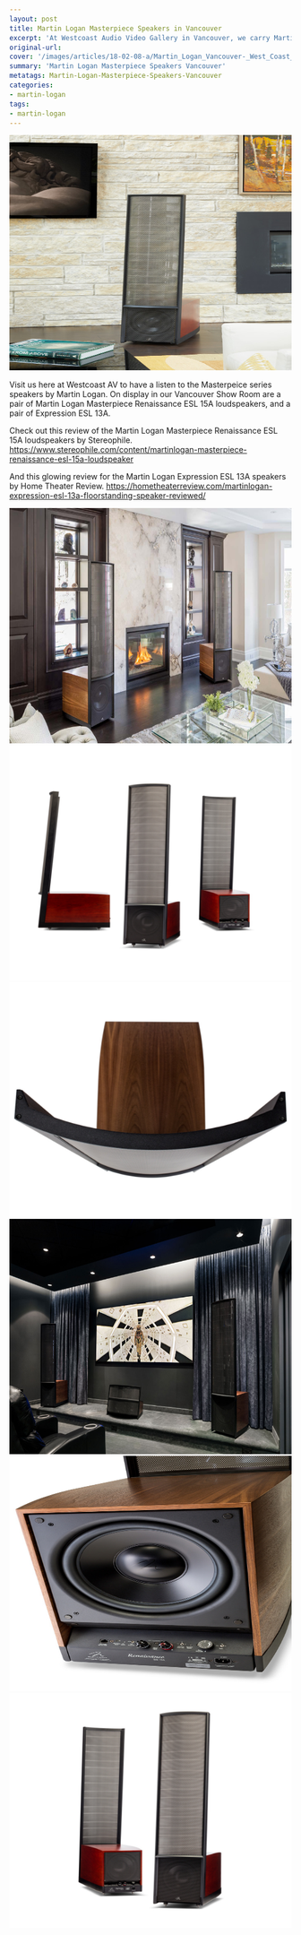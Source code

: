 ```yaml
---
layout: post
title: Martin Logan Masterpiece Speakers in Vancouver
excerpt: 'At Westcoast Audio Video Gallery in Vancouver, we carry Martin Logan Masterpiece Speakers. These are top of the line speakers that produce incredible sound. Visit our Vancouver location to hear these speakers for yourself.'
original-url:
cover: '/images/articles/18-02-08-a/Martin_Logan_Vancouver-_West_Coast_AV_-expression-esl-13.jpg'
summary: 'Martin Logan Masterpiece Speakers Vancouver'
metatags: Martin-Logan-Masterpiece-Speakers-Vancouver
categories:
- martin-logan
tags:
- martin-logan
---
```

<div class="post-body entry-content" id="post-body-4174872115541856377" itemprop="description articleBody">
	<div style="text-align: left;">
		<img alt="" width="630" height="420" src="/images/articles/18-02-08-a/Martin_Logan_Vancouver-_West_Coast_AV_-expression-esl-13.jpg" />
		<p>Visit us here at Westcoast AV to have a listen to the Masterpeice series speakers by Martin Logan.  On display in our Vancouver Show Room are a pair of  Martin Logan Masterpiece Renaissance ESL 15A loudspeakers, and a pair of Expression ESL 13A.</p>
		<p>Check out this review of the  Martin Logan Masterpiece Renaissance ESL 15A loudspeakers by Stereophile.
			<a href="https://www.stereophile.com/content/martinlogan-masterpiece-renaissance-esl-15a-loudspeaker">https://www.stereophile.com/content/martinlogan-masterpiece-renaissance-esl-15a-loudspeaker</a></p>
			<p>And this glowing review for the Martin Logan Expression ESL 13A speakers by Home Theater Review.
				<a href="https://hometheaterreview.com/martinlogan-expression-esl-13a-floorstanding-speaker-reviewed/">https://hometheaterreview.com/martinlogan-expression-esl-13a-floorstanding-speaker-reviewed/</a></p>
				<img alt="" width="630" height="420" src="/images/articles/18-02-08-a/Martin_Logan_Vancouver-_West_Coast_AV_-renaissance-esl-15a.jpeg" />
				<img alt="" width="630" height="420" src="/images/articles/18-02-08-a/Martin_Logan_Vancouver_West_Coast_AV_Gallery.jpg" />
				<img alt="" width="630" height="420" src="/images/articles/18-02-08-a/Martin_Logan_Vancouver_renaissance.jpg" />
				<img alt="" width="630" height="420" src="/images/articles/18-02-08-a/Vancouver-Westcoast_AV-renaissance-esl-15a.jpeg" />
				<img alt="" width="630" height="420" src="/images/articles/18-02-08-a/Vancouver_Martin_Logan_Masterpeice.jpg" />
				<img alt="" width="630" height="420" src="/images/articles/18-02-08-a/Vancouver_Martin_Logan_West_Coast_Audio_Video.jpg" />
			</div>
		</div>